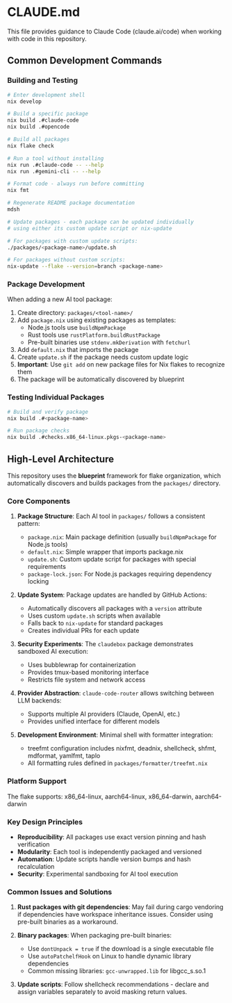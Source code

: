 # CLAUDE.md

This file provides guidance to Claude Code (claude.ai/code) when working with code in this repository.

## Common Development Commands

### Building and Testing

```bash
# Enter development shell
nix develop

# Build a specific package
nix build .#claude-code
nix build .#opencode

# Build all packages
nix flake check

# Run a tool without installing
nix run .#claude-code -- --help
nix run .#gemini-cli -- --help

# Format code - always run before committing
nix fmt

# Regenerate README package documentation
mdsh

# Update packages - each package can be updated individually
# using either its custom update script or nix-update

# For packages with custom update scripts:
./packages/<package-name>/update.sh

# For packages without custom scripts:
nix-update --flake --version=branch <package-name>
```

### Package Development

When adding a new AI tool package:

1. Create directory: `packages/<tool-name>/`
1. Add `package.nix` using existing packages as templates:
   - Node.js tools use `buildNpmPackage`
   - Rust tools use `rustPlatform.buildRustPackage`
   - Pre-built binaries use `stdenv.mkDerivation` with `fetchurl`
1. Add `default.nix` that imports the package
1. Create `update.sh` if the package needs custom update logic
1. **Important**: Use `git add` on new package files for Nix flakes to recognize them
1. The package will be automatically discovered by blueprint

### Testing Individual Packages

```bash
# Build and verify package
nix build .#<package-name>

# Run package checks
nix build .#checks.x86_64-linux.pkgs-<package-name>
```

## High-Level Architecture

This repository uses the **blueprint** framework for flake organization, which automatically discovers and builds packages from the `packages/` directory.

### Core Components

1. **Package Structure**: Each AI tool in `packages/` follows a consistent pattern:

   - `package.nix`: Main package definition (usually `buildNpmPackage` for Node.js tools)
   - `default.nix`: Simple wrapper that imports package.nix
   - `update.sh`: Custom update script for packages with special requirements
   - `package-lock.json`: For Node.js packages requiring dependency locking

1. **Update System**: Package updates are handled by GitHub Actions:

   - Automatically discovers all packages with a `version` attribute
   - Uses custom `update.sh` scripts when available
   - Falls back to `nix-update` for standard packages
   - Creates individual PRs for each update

1. **Security Experiments**: The `claudebox` package demonstrates sandboxed AI execution:

   - Uses bubblewrap for containerization
   - Provides tmux-based monitoring interface
   - Restricts file system and network access

1. **Provider Abstraction**: `claude-code-router` allows switching between LLM backends:

   - Supports multiple AI providers (Claude, OpenAI, etc.)
   - Provides unified interface for different models

1. **Development Environment**: Minimal shell with formatter integration:

   - treefmt configuration includes nixfmt, deadnix, shellcheck, shfmt, mdformat, yamlfmt, taplo
   - All formatting rules defined in `packages/formatter/treefmt.nix`

### Platform Support

The flake supports: x86_64-linux, aarch64-linux, x86_64-darwin, aarch64-darwin

### Key Design Principles

- **Reproducibility**: All packages use exact version pinning and hash verification
- **Modularity**: Each tool is independently packaged and versioned
- **Automation**: Update scripts handle version bumps and hash recalculation
- **Security**: Experimental sandboxing for AI tool execution

### Common Issues and Solutions

1. **Rust packages with git dependencies**: May fail during cargo vendoring if dependencies have workspace inheritance issues. Consider using pre-built binaries as a workaround.

2. **Binary packages**: When packaging pre-built binaries:
   - Use `dontUnpack = true` if the download is a single executable file
   - Use `autoPatchelfHook` on Linux to handle dynamic library dependencies
   - Common missing libraries: `gcc-unwrapped.lib` for libgcc_s.so.1

3. **Update scripts**: Follow shellcheck recommendations - declare and assign variables separately to avoid masking return values.
